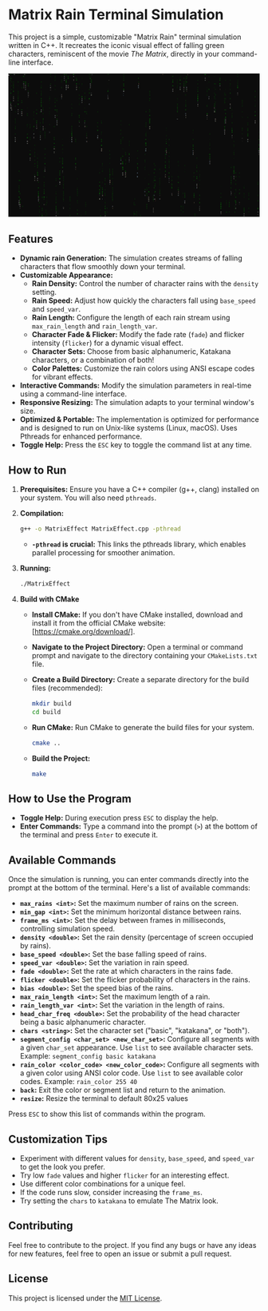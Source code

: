# Matrix Rain Terminal Simulation

This project is a simple, customizable "Matrix Rain" terminal simulation written in C++. It recreates the iconic visual effect of falling green characters, reminiscent of the movie *The Matrix*, directly in your command-line interface.

![Matrix Rain Screenshot](Images/Image.png)

## Features

*   **Dynamic rain Generation:** The simulation creates streams of falling characters that flow smoothly down your terminal.
*   **Customizable Appearance:**
    *   **Rain Density:** Control the number of character rains with the `density` setting.
    *   **Rain Speed:** Adjust how quickly the characters fall using `base_speed` and `speed_var`.
    *   **Rain Length:** Configure the length of each rain stream using `max_rain_length` and `rain_length_var`.
    *   **Character Fade & Flicker:** Modify the fade rate (`fade`) and flicker intensity (`flicker`) for a dynamic visual effect.
    *   **Character Sets:** Choose from basic alphanumeric, Katakana characters, or a combination of both!
    *   **Color Palettes:** Customize the rain colors using ANSI escape codes for vibrant effects.
*   **Interactive Commands:** Modify the simulation parameters in real-time using a command-line interface.
*   **Responsive Resizing:** The simulation adapts to your terminal window's size.
*   **Optimized & Portable:** The implementation is optimized for performance and is designed to run on Unix-like systems (Linux, macOS). Uses Pthreads for enhanced performance.
*   **Toggle Help:** Press the `ESC` key to toggle the command list at any time.

## How to Run

1.  **Prerequisites:** Ensure you have a C++ compiler (g++, clang) installed on your system. You will also need `pthreads`.

2.  **Compilation:**

    ```bash
    g++ -o MatrixEffect MatrixEffect.cpp -pthread
    ```
    *   **`-pthread` is crucial:**  This links the pthreads library, which enables parallel processing for smoother animation.

3.  **Running:**

    ```bash
    ./MatrixEffect
    ```

4.  **Build with CMake**
    *   **Install CMake:** If you don't have CMake installed, download and install it from the official CMake website: \[https://cmake.org/download/].
    *   **Navigate to the Project Directory:** Open a terminal or command prompt and navigate to the directory containing your `CMakeLists.txt` file.
    *   **Create a Build Directory:** Create a separate directory for the build files (recommended):

        ```bash
        mkdir build
        cd build
        ```

    *   **Run CMake:** Run CMake to generate the build files for your system.

        ```bash
        cmake ..
        ```

    *   **Build the Project:**

        ```bash
        make
        ```

## How to Use the Program
*   **Toggle Help:** During execution press `ESC` to display the help.
*   **Enter Commands:** Type a command into the prompt (`>`) at the bottom of the terminal and press `Enter` to execute it.

## Available Commands

Once the simulation is running, you can enter commands directly into the prompt at the bottom of the terminal. Here's a list of available commands:

*   **`max_rains <int>`:** Set the maximum number of rains on the screen.
*   **`min_gap <int>`:** Set the minimum horizontal distance between rains.
*   **`frame_ms <int>`:** Set the delay between frames in milliseconds, controlling simulation speed.
*   **`density <double>`:** Set the rain density (percentage of screen occupied by rains).
*   **`base_speed <double>`:** Set the base falling speed of rains.
*   **`speed_var <double>`:** Set the variation in rain speed.
*   **`fade <double>`:** Set the rate at which characters in the rains fade.
*   **`flicker <double>`:** Set the flicker probability of characters in the rains.
*   **`bias <double>`:** Set the speed bias of the rains.
*   **`max_rain_length <int>`:** Set the maximum length of a rain.
*   **`rain_length_var <int>`:** Set the variation in the length of rains.
*   **`head_char_freq <double>`:** Set the probability of the head character being a basic alphanumeric character.
*   **`chars <string>`:** Set the character set ("basic", "katakana", or "both").
*   **`segment_config <char_set> <new_char_set>`:** Configure all segments with a given `char_set` appearance. Use `list` to see available character sets.  Example: `segment_config basic katakana`
*   **`rain_color <color_code> <new_color_code>`:** Configure all segments with a given color using ANSI color code. Use `list` to see available color codes. Example: `rain_color 255 40`
*   **`back`:** Exit the color or segment list and return to the animation.
*   **`resize`:** Resize the terminal to default 80x25 values

Press `ESC` to show this list of commands within the program.

## Customization Tips

*   Experiment with different values for `density`, `base_speed`, and `speed_var` to get the look you prefer.
*   Try low `fade` values and higher `flicker` for an interesting effect.
*   Use different color combinations for a unique feel.
*   If the code runs slow, consider increasing the `frame_ms`.
*   Try setting the `chars` to `katakana` to emulate The Matrix look.

## Contributing

Feel free to contribute to the project. If you find any bugs or have any ideas for new features, feel free to open an issue or submit a pull request.

## License

This project is licensed under the [MIT License](LICENCE).

